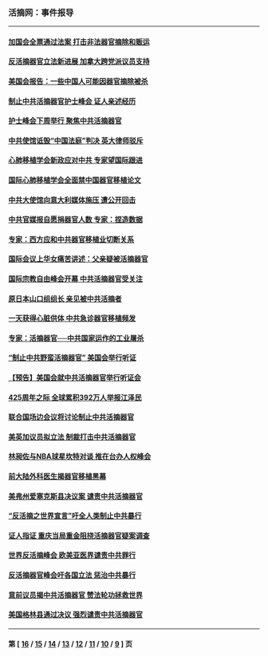 ### 活摘网：事件报导
---
#### [加国会全票通过法案 打击非法器官摘除和贩运](../../pages/nf5877/n13884924.md?12310430) 
#### [反活摘器官立法新进展 加拿大跨党派议员支持](../../pages/nf5877/n13876061.md?12310430) 
#### [美国会报告：一些中国人可能因器官摘除被杀](../../pages/nf5877/n13867964.md?12310430) 
#### [制止中共活摘器官护士峰会 证人亲述经历](../../pages/nf5877/n13859007.md?12310430) 
#### [护士峰会下周举行 聚焦中共活摘器官](../../pages/nf5877/n13855418.md?12310430) 
#### [中共使馆诋毁“中国法庭”判决 英大律师驳斥](../../pages/nf5877/n13833945.md?12310430) 
#### [心肺移植学会新政应对中共 专家望国际跟进](../../pages/nf5877/n13829043.md?12310430) 
#### [国际心肺移植学会全面禁中国器官移植论文](../../pages/nf5877/n13827785.md?12310430) 
#### [中共大使馆向意大利媒体施压 遭公开回击](../../pages/nf5877/n13826038.md?12310430) 
#### [中共官媒报自愿捐器官人数 专家：捏造数据](../../pages/nf5877/n13814130.md?12310430) 
#### [专家：西方应和中共器官移植业切断关系](../../pages/nf5877/n13772828.md?12310430) 
#### [国际会议上华女痛苦讲述：父亲疑被活摘器官](../../pages/nf5877/n13771583.md?12310430) 
#### [国际宗教自由峰会开幕 中共活摘器官受关注](../../pages/nf5877/n13769995.md?12310430) 
#### [原日本山口组组长 亲见被中共活摘者](../../pages/nf5877/n13767360.md?12310430) 
#### [一天获得心脏供体 中共急诊器官移植频发](../../pages/nf5877/n13764689.md?12310430) 
#### [专家：活摘器官──中共国家运作的工业屠杀](../../pages/nf5877/n13761178.md?12310430) 
#### [“制止中共野蛮活摘器官” 美国会举行听证](../../pages/nf5877/n13735831.md?12310430) 
#### [【预告】美国会就中共活摘器官举行听证会](../../pages/nf5877/n13732843.md?12310430) 
#### [425周年之际 全球累积392万人举报江泽民](../../pages/nf5877/n13719232.md?12310430) 
#### [联合国场边会议将讨论制止中共活摘器官](../../pages/nf5877/n13656361.md?12310430) 
#### [美英加议员拟立法 制裁打击中共活摘器官](../../pages/nf5877/n13430251.md?12310430) 
#### [林昶佐与NBA球星坎特对谈 推在台办人权峰会](../../pages/nf5877/n13414467.md?12310430) 
#### [前大陆外科医生揭器官移植黑幕](../../pages/nf5877/n13401416.md?12310430) 
#### [美弗州爱塞克斯县决议案 谴责中共活摘器官](../../pages/nf5877/n13320919.md?12310430) 
#### [“反活摘之世界宣言”吁全人类制止中共暴行](../../pages/nf5877/n13259730.md?12310430) 
#### [证人指证 重庆当局重金阻挠活摘器官疑案调查](../../pages/nf5877/n13259127.md?12310430) 
#### [世界反活摘峰会 欧美亚医界谴责中共罪行](../../pages/nf5877/n13253550.md?12310430) 
#### [反活摘器官峰会吁各国立法 惩治中共暴行](../../pages/nf5877/n13245052.md?12310430) 
#### [意前议员揭中共活摘器官 赞法轮功拯救世界](../../pages/nf5877/n13203445.md?12310430) 
#### [美国格林县通过决议 强烈谴责中共活摘器官](../../pages/nf5877/n13119367.md?12310430) 

---
#### 第 [ [16](./16.md?12310430) / [15](./15.md?12310430) / [14](./14.md?12310430) / [13](./13.md?12310430) / [12](./12.md?12310430) / [11](./11.md?12310430) / [10](./10.md?12310430) / [9](./9.md?12310430) ] 页
